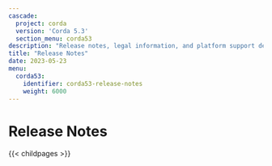 ```yaml
---
cascade:
  project: corda
  version: 'Corda 5.3'
  section_menu: corda53
description: "Release notes, legal information, and platform support details for Corda 5.3."
title: "Release Notes"
date: 2023-05-23
menu:
  corda53:
    identifier: corda53-release-notes
    weight: 6000
---
```

# Release Notes

{{< childpages >}}
